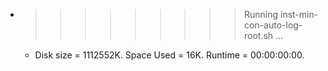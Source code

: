 * >>>>>>>>> Running inst-min-con-auto-log-root.sh ...
  * Disk size = 1112552K. Space Used = 16K. Runtime = 00:00:00:00.
